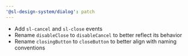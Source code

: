 ```yaml
---
'@sl-design-system/dialog': patch
---
```


- Add `sl-cancel` and `sl-close` events
- Rename `disableClose` to `disableCancel` to better reflect its behavior
- Rename `closingButton` to `closeButton` to better align with naming conventions
